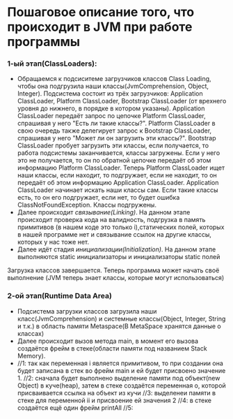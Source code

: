 # Пошаговое описание того, что происходит в JVM при работе программы


### 1-ый этап(ClassLoaders):
* Обращаемся к подсиситеме загрузчиков классов Class Loading, чтобы она подгрузила наши классы(JvmComprehension, Object, Integer).
Подсистема состоит из трёх загрузчиков: Application ClassLoader, Platform ClassLoader, Bootstrap ClassLoader (от врехнего уровня до нижнего, в порядке в котором указаны). Application ClassLoader передаёт запрос по цепочке Platform ClassLoader, спрашивая у него "Есть ли такие классы?". Platform ClassLoader в свою очередь также делегирует запрос к Bootstrap ClassLoader, спрашивая у него "Может ли он загрузить эти классы?". Bootstrap ClassLoader пробует загрузить эти классы, если получается, то работа подсистемы заканчивается, классы загружены. Если у него это не получается, то он по обратной цепочке передаёт об этом информацию Platform ClassLoader. Теперь Platform ClassLoader ищет наши классы, если находит, то подгружает, если не находит, то он передаёт об этом информацию Application ClassLoader. Application ClassLoader начинает искать наши классы сам. Если такие классы есть, то он его подгружает, если нет, то будет ошибка ClassNotFoundException. Классы подгружены.
* Далее происходит *связывание(Linking)*. На данном этапе происходит проверка кода на валидность, подгрузка в память примитивов (в нашем коде это только i),статических полей, которых в нашей программе нет и связывание ссылок на другие классы, которых у нас тоже нет.
* Далее идёт стадия *инициализации(Initialization)*. На данном этапе выполняются static инициализаторы и инициализаторы static полей

Загрузка классов завершается. Теперь программа может начать своё выполнение (JVM теперь знает классы, которые могут использоваться)

### 2-ой этап(Runtime Data Area)
* Подсистема загрузки классов загрузила наши класс(JvmComprehension) и системные классы(Object, Integer, String и т.к.) в область памяти Metaspace(В MetaSpace хранятся данные о классах)
* Далее происходит вызов метода main, в момент его вызова создаётся фрейм в стеке(области памяти под названием Stack Memory).
* //1: так как переменная i является примитивом, то при создании она будет записана в стек во фрейм main и ей будет присвоено значение 1.
//2: сначала будет выполнено выделение памяти под объект(new Object) в куче(heap), затем в стеке создаётся переменная o, которой присваивается ссылка на объект из кучи
//3: выделенеи памяти в стеке для переменной ii и присвоение ей значения 2
//4: в стеке создаётся ещё один фрейм printAll
//5:
